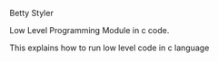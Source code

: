 Betty Styler

Low Level Programming Module in c code.

This explains how to run low level code in c language

```
